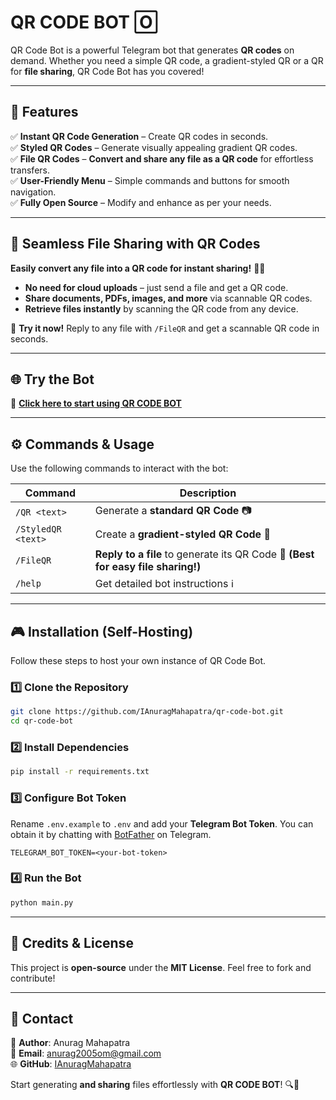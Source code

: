 # QR CODE BOT 🄾

QR Code Bot is a powerful Telegram bot that generates **QR codes** on demand. Whether you need a simple QR code, a gradient-styled QR or a QR for **file sharing**, QR Code Bot has you covered!

---

## 🚀 Features

✅ **Instant QR Code Generation** – Create QR codes in seconds.\
✅ **Styled QR Codes** – Generate visually appealing gradient QR codes.\
✅ **File QR Codes** – **Convert and share any file as a QR code** for effortless transfers.\
✅ **User-Friendly Menu** – Simple commands and buttons for smooth navigation.\
✅ **Fully Open Source** – Modify and enhance as per your needs.

---

## 📂 Seamless File Sharing with QR Codes

**Easily convert any file into a QR code for instant sharing!** 📄🔗

- **No need for cloud uploads** – just send a file and get a QR code.
- **Share documents, PDFs, images, and more** via scannable QR codes.
- **Retrieve files instantly** by scanning the QR code from any device.

📌 **Try it now!** Reply to any file with `/FileQR` and get a scannable QR code in seconds.

---

## 🌐 Try the Bot

🔗 **[Click here to start using QR CODE BOT](https://t.me/enigmaqrbot)**

---

## ⚙️ Commands & Usage

Use the following commands to interact with the bot:

| Command            | Description                                                                      |
| ------------------ | -------------------------------------------------------------------------------- |
| `/QR <text>`       | Generate a **standard QR Code** 📷                                               |
| `/StyledQR <text>` | Create a **gradient-styled QR Code** 🌈                                          |
| `/FileQR`          | **Reply to a file** to generate its QR Code 📄 **(Best for easy file sharing!)** |
| `/help`            | Get detailed bot instructions ℹ️                                                 |

---

## 🎮 Installation (Self-Hosting)

Follow these steps to host your own instance of QR Code Bot.

### 1️⃣ Clone the Repository

```bash
git clone https://github.com/IAnuragMahapatra/qr-code-bot.git
cd qr-code-bot
```

### 2️⃣ Install Dependencies

```bash
pip install -r requirements.txt
```

### 3️⃣ Configure Bot Token

Rename `.env.example` to `.env` and add your **Telegram Bot Token**. 
You can obtain it by chatting with [BotFather](https://core.telegram.org/bots#botfather) on Telegram.


```text
TELEGRAM_BOT_TOKEN=<your-bot-token>
```

### 4️⃣ Run the Bot

```bash
python main.py
```

---

## 💍 Credits & License

This project is **open-source** under the **MIT License**. Feel free to fork and contribute!

---

## 💌 Contact

👤 **Author**: Anurag Mahapatra\
📧 **Email**: [anurag2005om@gmail.com](mailto:anurag2005om@gmail.com)\
🌐 **GitHub**: [IAnuragMahapatra](https://github.com/IAnuragMahapatra)

Start generating **and sharing** files effortlessly with **QR CODE BOT**! 🔍📄

